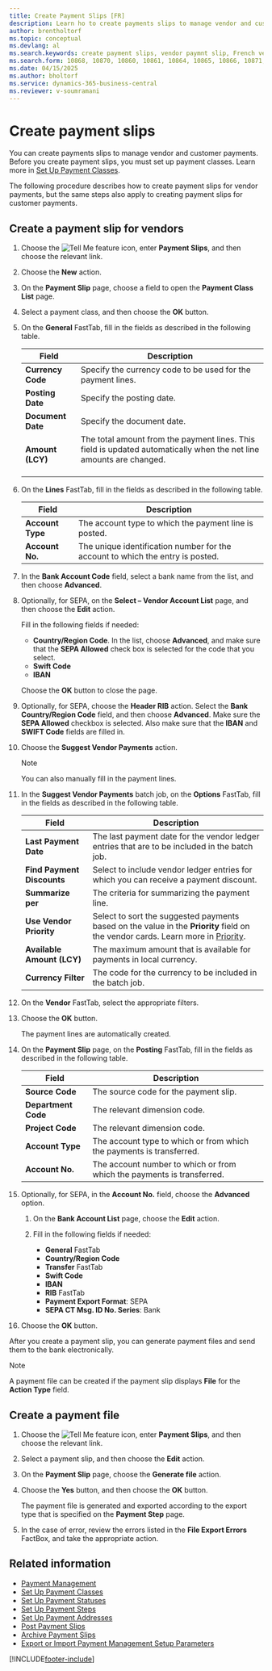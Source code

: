 ```yaml
---
title: Create Payment Slips [FR]
description: Learn ho to create payments slips to manage vendor and customer payments in the French version of Business Central.
author: brentholtorf
ms.topic: conceptual
ms.devlang: al
ms.search.keywords: create payment slips, vendor paymnt slip, French version
ms.search.form: 10868, 10870, 10860, 10861, 10864, 10865, 10866, 10871, 10872, 10873, 10874, 10877, 10878, 10879, 10869, 10867, 10882, 10880
ms.date: 04/15/2025
ms.author: bholtorf
ms.service: dynamics-365-business-central
ms.reviewer: v-soumramani
---
```


# Create payment slips

You can create payments slips to manage vendor and customer payments. Before you create payment slips, you must set up payment classes. Learn more in [Set Up Payment Classes](how-to-set-up-payment-classes.md).  

The following procedure describes how to create payment slips for vendor payments, but the same steps also apply to creating payment slips for customer payments.  

## Create a payment slip for vendors  

1. Choose the ![Tell Me feature](../../media/ui-search/search_small.png "Tell me what you want to do") icon, enter **Payment Slips**, and then choose the relevant link.  
1. Choose the **New** action.  
1. On the **Payment Slip** page, choose a field to open the **Payment Class List** page.  
1. Select a payment class, and then choose the **OK** button.  
1. On the **General** FastTab, fill in the fields as described in the following table.  

    |Field|Description|  
    |---------------------------------|---------------------------------------|  
    |**Currency Code**|Specify the currency code to be used for the payment lines.|  
    |**Posting Date**|Specify the posting date.|  
    |**Document Date**|Specify the document date.|  
    |**Amount (LCY)**|The total amount from the payment lines. This field is updated automatically when the net line amounts are changed.<br><br/>|  

1. On the **Lines** FastTab, fill in the fields as described in the following table.  

    |Field|Description|  
    |---------------------------------|---------------------------------------|  
    |**Account Type**|The account type to which the payment line is posted.|  
    |**Account No.**|The unique identification number for the account to which the entry is posted.|  

1. In the **Bank Account Code** field, select a bank name from the list, and then choose **Advanced**.  
1. Optionally, for SEPA, on the **Select – Vendor Account List** page, and then choose the **Edit** action.  

   Fill in the following fields if needed:  

    - **Country/Region Code**. In the list, choose **Advanced**, and make sure that the **SEPA Allowed** check box is selected for the code that you select.  
    - **Swift Code**  
    - **IBAN**  

    Choose the **OK** button to close the page.  

1. Optionally, for SEPA, choose the **Header RIB** action. Select the **Bank Country/Region Code** field, and then choose **Advanced**. Make sure the **SEPA Allowed** checkbox is selected. Also make sure that the **IBAN** and **SWIFT Code** fields are filled in.  

1. Choose the **Suggest Vendor Payments** action.  

    > [!NOTE]  
    > You can also manually fill in the payment lines.  

1. In the **Suggest Vendor Payments** batch job, on the **Options** FastTab, fill in the fields as described in the following table.  

    |Field|Description|  
    |---------------------------------|---------------------------------------|  
    |**Last Payment Date**|The last payment date for the vendor ledger entries that are to be included in the batch job.|  
    |**Find Payment Discounts**|Select to include vendor ledger entries for which you can receive a payment discount.|  
    |**Summarize per**|The criteria for summarizing the payment line.|  
    |**Use Vendor Priority**|Select to sort the suggested payments based on the value in the **Priority** field on the vendor cards. Learn more in [Priority](/business-central/purchasing-how-prioritize-vendors.md).|  
    |**Available Amount (LCY)**|The maximum amount that is available for payments in local currency.|  
    |**Currency Filter**|The code for the currency to be included in the batch job.|  

1. On the **Vendor** FastTab, select the appropriate filters.  
1. Choose the **OK** button.  

   The payment lines are automatically created.  

1. On the **Payment Slip** page, on the **Posting** FastTab, fill in the fields as described in the following table.  

    |Field|Description|  
    |---------------------------------|---------------------------------------|  
    |**Source Code**|The source code for the payment slip.|  
    |**Department Code**|The relevant dimension code.|  
    |**Project Code**|The relevant dimension code.|  
    |**Account Type**|The account type to which or from which the payments is transferred.|  
    |**Account No.**|The account number to which or from which the payments is transferred.|  

1. Optionally, for SEPA, in the **Account No.** field, choose the **Advanced** option.  

    1. On the **Bank Account List** page, choose the **Edit** action.  
    1. Fill in the following fields if needed:  

        - **General** FastTab  
        - **Country/Region Code**  
        - **Transfer**  FastTab  
        - **Swift Code**  
        - **IBAN**  
        - **RIB** FastTab  
        - **Payment Export Format**: SEPA  
        - **SEPA CT Msg. ID No. Series**: Bank  

1. Choose the **OK** button.  

After you create a payment slip, you can generate payment files and send them to the bank electronically.  

> [!NOTE]  
> A payment file can be created if the payment slip displays **File** for the **Action Type** field.

## Create a payment file  

1. Choose the ![Tell Me feature](../../media/ui-search/search_small.png "Tell me what you want to do") icon, enter **Payment Slips**, and then choose the relevant link.  
1. Select a payment slip, and then choose the **Edit** action.  
1. On the **Payment Slip** page, choose the **Generate file** action.  
1. Choose the **Yes** button, and then choose the **OK** button.  

   The payment file is generated and exported according to the export type that is specified on the **Payment Step** page.  

1. In the case of error, review the errors listed in the **File Export Errors** FactBox, and take the appropriate action.  

## Related information

- [Payment Management](payment-management.md)   
- [Set Up Payment Classes](how-to-set-up-payment-classes.md)   
- [Set Up Payment Statuses](/dynamics365/business-central/LocalFunctionality/France/how-to-set-up-payment-classes)   
- [Set Up Payment Steps](/dynamics365/business-central/LocalFunctionality/France/how-to-set-up-payment-classes)   
- [Set Up Payment Addresses](how-to-set-up-payment-addresses.md)   
- [Post Payment Slips](how-to-post-payment-slips.md)   
- [Archive Payment Slips](how-to-archive-payment-slips.md)   
- [Export or Import Payment Management Setup Parameters](how-to-export-or-import-payment-management-setup-parameters.md)

[!INCLUDE[footer-include](../../includes/footer-banner.md)]
